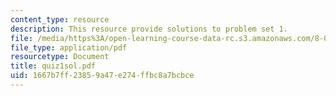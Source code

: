 ```yaml
---
content_type: resource
description: This resource provide solutions to problem set 1.
file: /media/https%3A/open-learning-course-data-rc.s3.amazonaws.com/8-02x-physics-ii-electricity-magnetism-with-an-experimental-focus-spring-2005/1667b7ff23859a47e274ffbc8a7bcbce_quiz1sol.pdf
file_type: application/pdf
resourcetype: Document
title: quiz1sol.pdf
uid: 1667b7ff-2385-9a47-e274-ffbc8a7bcbce
---
```

